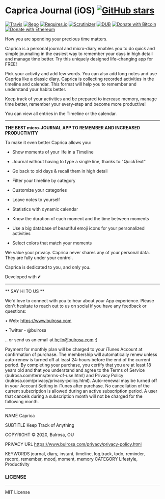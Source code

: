# Caprica Journal (iOS) [![GitHub stars](https://img.shields.io/github/stars/badges/shields.svg?style=social&label=Stars)](https://github.com/buraktokman/Caprica-Journal-iOS/)

[![Travis](https://img.shields.io/travis/rust-lang/rust.svg)](https://github.com/buraktokman/Caprica-Journal-iOS)
[![Repo](https://img.shields.io/badge/source-GitHub-303030.svg?maxAge=3600&style=flat-square)](https://github.com/buraktokman/Caprica-Journal-iOS)
[![Requires.io](https://img.shields.io/requires/github/celery/celery.svg)](https://requires.io/github/buraktokman/Caprica-Journal-iOS/requirements/?branch=master)
[![Scrutinizer](https://img.shields.io/scrutinizer/g/filp/whoops.svg)](https://github.com/buraktokman/Caprica-Journal-iOS)
[![DUB](https://img.shields.io/dub/l/vibe-d.svg)](https://choosealicense.com/licenses/mit/)
[![Donate with Bitcoin](https://img.shields.io/badge/Donate-BTC-orange.svg)](https://blockchain.info/address/17dXgYr48j31myKiAhnM5cQx78XBNyeBWM)
[![Donate with Ethereum](https://img.shields.io/badge/Donate-ETH-blue.svg)](https://etherscan.io/address/91dd20538de3b48493dfda212217036257ae5150)

How you are spending your precious time matters.

Caprica is a personal journal and micro-diary enables you to do quick and simple journaling in the easiest way to remember your days in high detail and manage time better.
Try this uniquely designed life-changing app for FREE!


Pick your activity and add few words. You can also add long notes and use Caprica like a classic diary. Caprica is collecting recorded activities in the timeline and calendar.
This format will help you to remember and understand your habits better.

Keep track of your activities and be prepared to increase memory, manage time better, remember your every-step and become more productive!


You can view all entries in the Timeline or the calendar.

------

**THE BEST micro-JOURNAL APP TO REMEMBER AND INCREASED PRODUCTIVITY**

To make it even better Caprica allows you:

- Show moments of your life in a Timeline

- Journal without having to type a single line, thanks to "QuickText"

- Go back to old days & recall them in high detail

- Filter your timeline by category

- Customize your categories

- Leave notes to yourself

- Statistics with dynamic calendar

- Know the duration of each moment and the time between moments

- Use a big database of beautiful emoji icons for your personalized activities

- Select colors that match your moments



We value your privacy. Caprica never shares any of your personal data. They are fully under your control.

Caprica is dedicated to you, and only you.

Developed with 💕

---


** SAY HI TO US **

We'd love to connect with you to hear about your App experience. Please don't hesitate to reach out to us on social if you have any feedback or questions:

• Web: https://www.bulrosa.com

• Twitter - @bulrosa


.. or send us an email at hello@bulrosa.com :)



Payment for monthly plan will be charged to your iTunes Account at confirmation of purchase. The membership will automatically renew unless auto-renew is turned off at least 24-hours before the end of the current period.
By completing your purchase, you certify that you are at least 18 years old and that you understand and agree to the Terms of Service (bulrosa.com/terms/terms-of-use.html) and Privacy Policy (bulrosa.com/privacy/privacy-policy.html).
Auto-renewal may be turned off in your Account Setting in iTunes after purchase. No cancellation of the current subscription is allowed during an active subscription period. A user that cancels during a subscription month will not be charged for the following month.

--------------------------

NAME			Caprica

SUBTITLE		Keep Track of Anything

COPYRIGHT		© 2020, Bulrosa, OU

PRIVACY URL		https://www.bulrosa.com/privacy/privacy-policy.html

KEYWORDS		journal, diary, instant, timeline, log,track, todo, reminder, record, remember, mood, moment, memory
CATEGORY		Lifestyle, Productivity



### LICENSE
------

MIT License
